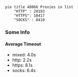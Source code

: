 
```mermaid
pie title 40066 Proxies in list
    "HTTP" : 28193
    "HTTPS": 10417
    "SOCKS" : 8410
```

### Some Info
#### Average Timeout

- mixed: 4.0s
- http: 2.2s
- https: 8.1s
- socks: 6.4s